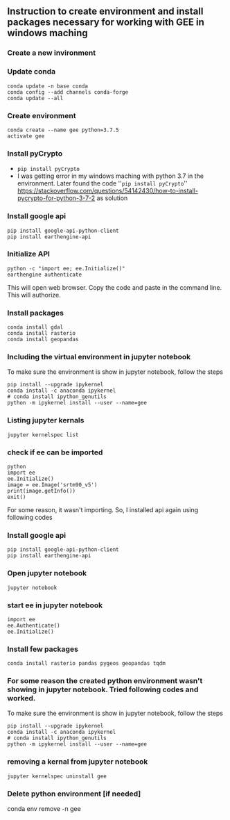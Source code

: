 ## Instruction to create environment and install packages necessary for working with GEE in windows maching

### Create a new invironment

### Update conda
```
conda update -n base conda
conda config --add channels conda-forge
conda update --all
```

### Create environment
```
conda create --name gee python=3.7.5
activate gee
```

### Install pyCrypto
* ``pip install pyCrypto``
* I was getting error in my windows maching with python 3.7 in the environment. Later found the code ''``pip install pyCrypto``'' https://stackoverflow.com/questions/54142430/how-to-install-pycrypto-for-python-3-7-2 as solution


### Install google api
```
pip install google-api-python-client
pip install earthengine-api
```

### Initialize API
```
python -c "import ee; ee.Initialize()"
earthengine authenticate
```
This will open web browser. Copy the code and paste in the command line. This will authorize.


### Install packages
```
conda install gdal
conda install rasterio
conda install geopandas
```

### Including the virtual environment in jupyter notebook
To make sure the environment is show in jupyter notebook, follow the steps
```
pip install --upgrade ipykernel
conda install -c anaconda ipykernel
# conda install ipython_genutils
python -m ipykernel install --user --name=gee

```
### Listing jupyter kernals
```
jupyter kernelspec list
```

### check if ee can be imported
```
python
import ee
ee.Initialize()
image = ee.Image('srtm90_v5')
print(image.getInfo())
exit()
```
For some reason, it wasn't importing. So, I installed api again using following codes

### Install google api
```
pip install google-api-python-client
pip install earthengine-api
```

### Open jupyter notebook
```
jupyter notebook
```
### start ee in jupyter notebook
```
import ee
ee.Authenticate()
ee.Initialize()
```

### Install few packages
```
conda install rasterio pandas pygeos geopandas tqdm

```

### For some reason the created python environment wasn't showing in jupyter notebook. Tried following codes and worked.
To make sure the environment is show in jupyter notebook, follow the steps
```
pip install --upgrade ipykernel
conda install -c anaconda ipykernel
# conda install ipython_genutils
python -m ipykernel install --user --name=gee

```

### removing a kernal from jupyter notebook
```
jupyter kernelspec uninstall gee
```
### Delete python environment [if needed]
conda env remove -n gee